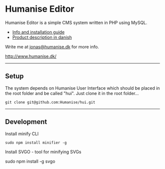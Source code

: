 # Humanise Editor #


Humanise Editor is a simple CMS system written in PHP using MySQL. 

* [Info and installation guide](http://www.humanise.dk/en/opensource/onlinepublisher/)
* [Product description in danish](http://www.humanise.dk/produkter/onlinepublisher/)

Write me at jonas@humanise.dk for more info.

http://www.humanise.dk/

-----------
## Setup

The system depends on Humanise User Interface which should be placed in the root folder and be called "hui". Just clone it in the root folder...

    git clone git@github.com:Humanise/hui.git

-----------
## Development

Install minify CLI

	sudo npm install minifier -g

Install SVGO - tool for minifying SVGs

  sudo npm install -g svgo